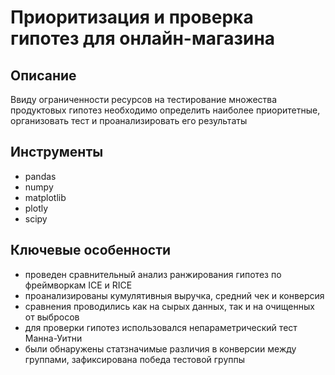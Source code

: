 # Приоритизация и проверка гипотез для онлайн-магазина

## Описание
Ввиду ограниченности ресурсов на тестирование множества продуктовых гипотез необходимо определить наиболее приоритетные, организовать тест и проанализировать его результаты

## Инструменты
- pandas
- numpy
- matplotlib
- plotly
- scipy

## Ключевые особенности
- проведен сравнительный анализ ранжирования гипотез по фреймворкам ICE и RICE
- проанализированы кумулятивныя выручка, средний чек и конверсия
- сравнения проводились как на сырых данных, так и на очищенных от выбросов
- для проверки гипотез использовался непараметрический тест Манна-Уитни
- были обнаружены статзначимые различия в конверсии между группами, зафиксирована победа тестовой группы

